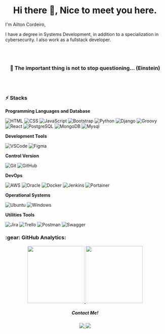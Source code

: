 <h1 align="center"> Hi there 👋, Nice to meet you here.</h1>

I'm Ailton Cordeiro, 

I have a degree in Systems Development, in addition to a specialization in cybersecurity. I also work as a fullstack developer.

<br/>
<br/>
<h3 align="center">🧠 The important thing is not to stop questioning... (Einstein) </h3>
<br/>
<br/>

### ⚡ Stacks 

**Programming Languages and Database**

![HTML](https://img.shields.io/badge/-HTML-333333?style=flat&logo=HTML5) 
![CSS](https://img.shields.io/badge/-CSS-333333?style=flat&logo=CSS3&logoColor=1572B6) 
![JavaScript](https://img.shields.io/badge/-JavaScript-333333?style=flat&logo=javascript) 
![Bootstrap](https://img.shields.io/badge/-Bootstrap-333333?style=flat&logo=bootstrap)
![Python](https://img.shields.io/badge/-Python-333333?style=flat&logo=Python)
![Django](https://img.shields.io/badge/-Django-333333?style=flat&logo=Django)
![Groovy](https://img.shields.io/badge/-Groovy-333333?style=flat&logo=Groovy)
![React](https://img.shields.io/badge/-React-333333?style=flat&logo=React)
![PostgreSQL](https://img.shields.io/badge/-PostgreSQL-333333?style=flat&logo=PostgreSQL)
![MongoDB](https://img.shields.io/badge/-MongoDB-333333?style=flat&logo=mongodb)
![Mysql](https://img.shields.io/badge/-Mysql-333333?style=flat&logo=Mysql)

**Development Tools**

 ![VSCode](https://img.shields.io/badge/-VSCode-333333?style=flat&logo=Visual-Studio-Code&logoColor=007ACC) 
 ![Figma](https://img.shields.io/badge/-Figma-333333?style=flat&logo=figma)

**Control Version**

![Git](https://img.shields.io/badge/-Git-333333?style=flat&logo=git) 
![GitHub](https://img.shields.io/badge/-GitHub-333333?style=flat&logo=github)

**DevOps**

![AWS](https://img.shields.io/badge/-AWS-333333?style=flat&logo=AWS) 
![Oracle](https://img.shields.io/badge/-Oracle-333333?style=flat&logo=Oracle) 
![Docker](https://img.shields.io/badge/-Docker-333333?style=flat&logo=Docker) 
![Jenkins](https://img.shields.io/badge/-Jenkins-333333?style=flat&logo=Jenkins) 
![Portainer](https://img.shields.io/badge/-Portainer-333333?style=flat&logo=Portainer) 


**Operational Systems**  
  
![Ubuntu](https://img.shields.io/badge/-Ubuntu-333333?style=flat&logo=Ubuntu)
![Windows](https://img.shields.io/badge/-Windows-333333?style=flat&logo=Windows&logoColor=0078D6)

**Utilities Tools**

![Jira](https://img.shields.io/badge/-Jira-333333?style=flat&logo=Jira)
![Trello](https://img.shields.io/badge/-Trello-333333?style=flat&logo=trello&logoColor=0052CC)
![Postman](https://img.shields.io/badge/-Postman-333333?style=flat&logo=Postman)
![Swagger](https://img.shields.io/badge/-Swagger-333333?style=flat&logo=Swagger)


<!-- GitHub Analytics -->
<h3>:gear:&nbsp;GitHub Analytics:</h3>
  <p align="center">
    <a href="https://github.com/ailtoncordeiro">
    <img height="180em" src="https://github-readme-stats.vercel.app/api?username=ailtoncordeiro&show_icons=true&theme=tokyonight&include_all_commits=true&count_private=true" />
    <a/>
    <img height="180em" src="https://github-readme-stats-eight-theta.vercel.app/api/top-langs/?username=ailtoncordeiro&layout=compact&langs_count=8&theme=tokyonight&include_all_commits=true&count_private=true"/>
  </p>

 <!-- Contacts --> 
  <div align="center">
  <h5>Contact Me!<h5>
  <a href="https://github.com/ailtoncordeiro" alt="github" target="_blank">
    <img src="https://img.shields.io/badge/GitHub-000000?&style=flat-square&logo=GitHub&logoColor=white">
  </a>
  
  <a href="https://www.linkedin.com/in/ailton-cordeiro-14a5431aa/" alt="linkedin" target="_blank">
    <img src="https://img.shields.io/badge/LinkedIn-%230077B5.svg?&style=flat-square&logo=linkedin&logoColor=white">
  </a>
  
</div>

